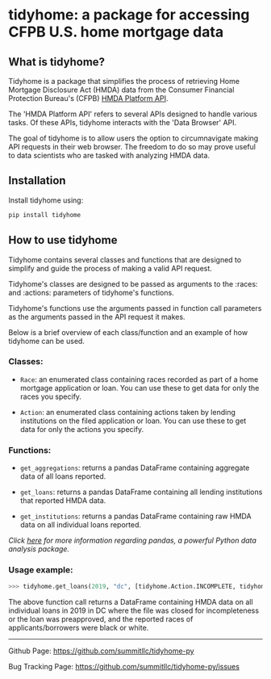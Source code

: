 # tidyhome: a package for accessing CFPB U.S. home mortgage data

## What is tidyhome?

Tidyhome is a package that simplifies the process of retrieving Home Mortgage Disclosure Act (HMDA) data from the Consumer Financial Protection Bureau's (CFPB) [HMDA Platform API](https://cfpb.github.io/hmda-platform/#hmda-api-documentation).

The 'HMDA Platform API' refers to several APIs designed to handle various tasks. Of these APIs, tidyhome interacts with the 'Data Browser' API.

The goal of tidyhome is to allow users the option to circumnavigate making API requests in their web browser. The freedom to do so may prove useful to data scientists who are tasked with analyzing HMDA data.

## Installation

Install tidyhome using:

```python
pip install tidyhome
```

## How to use tidyhome

Tidyhome contains several classes and functions that are designed to simplify and guide the process of making a valid API request.

Tidyhome's classes are designed to be passed as arguments to the :races: and :actions: parameters of tidyhome's functions.

Tidyhome's functions use the arguments passed in function call parameters as the arguments passed in the API request it makes.

Below is a brief overview of each class/function and an example of how tidyhome can be used.

### Classes:

* ```Race```: an enumerated class containing races recorded as part of a home mortgage application or loan. You can use these to get data for only the races you specify.

* ```Action```: an enumerated class containing actions taken by lending institutions on the filed application or loan. You can use these to get data for only the actions you specify.

### Functions:

* ```get_aggregations```: returns a pandas DataFrame containing aggregate data of all loans reported.

* ```get_loans```: returns a pandas DataFrame containing all lending institutions that reported HMDA data.

* ```get_institutions```: returns a pandas DataFrame containing raw HMDA data on all individual loans reported.

*Click [here](https://github.com/pandas-dev/pandas) for more information regarding pandas, a powerful Python data analysis package.*

### Usage example:

```python
>>> tidyhome.get_loans(2019, "dc", [tidyhome.Action.INCOMPLETE, tidyhome.Action.PREAPPROVED], [tidyhome.Race.BLACK, tidyhome.Race.WHITE])
```

The above function call returns a DataFrame containing HMDA data on all individual loans in 2019 in DC where the file was closed for incompleteness or the loan was preapproved, and the reported races of applicants/borrowers were black or white.

------------

Github Page: https://github.com/summitllc/tidyhome-py

Bug Tracking Page: https://github.com/summitllc/tidyhome-py/issues
